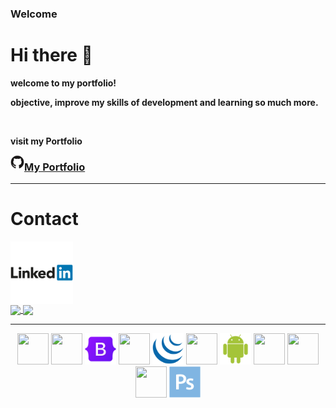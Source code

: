 
### Welcome
<h1>Hi there 👋</h1>

<b>
<p>welcome to my portfolio!</p>
<p>objective, improve my skills of development and learning so much more.</p>
  </br>
<p>visit my Portfolio</p>
  </b>


<a target="_blank" href="https://mig1998.github.io/">
  <img align="left" alt="Site" width="22px" src="https://github.com/devicons/devicon/blob/v2.14.0/icons/github/github-original.svg" />
  
<h3><a target="_blank" href="https://mig1998.github.io/">My Portfolio</a></h3>
</a>

<hr>
<h1>Contact</h1>
<a href="https://www.linkedin.com/in/miguelaraujo98/">
<img align="center" width=100 height=100 src="https://github.com/devicons/devicon/blob/v2.14.0/icons/linkedin/linkedin-original-wordmark.svg"/>  
</a>

</br>


<a href="https://github.com/mig1998">
  <img align="center" width="350" src="https://github-readme-stats.vercel.app/api/top-langs/?username=mig1998&layout=compact&theme=cobalt" />
</a>
<a href="https://github.com/mig1998">
  <img align="center" width="440"  src="https://github-readme-stats.vercel.app/api?username=mig1998&show_icons=true&theme=cobalt" />
</a>

</br>
<hr>

<p align="center">
 <img width="50" height="50" src="https://cdn.jsdelivr.net/gh/devicons/devicon/icons/html5/html5-plain-wordmark.svg" />
  <img width="50" height="50" src="https://cdn.jsdelivr.net/gh/devicons/devicon/icons/css3/css3-plain-wordmark.svg" />
   <img width="50" height="50" src="https://github.com/devicons/devicon/blob/v2.14.0/icons/bootstrap/bootstrap-original.svg" />
  <img width="50" height="50" src="https://cdn.jsdelivr.net/gh/devicons/devicon/icons/javascript/javascript-original.svg" />
    <img width="50" height="50" src="https://github.com/devicons/devicon/blob/v2.14.0/icons/jquery/jquery-original.svg" />
  <img height="50" width="50" src="https://cdn.jsdelivr.net/gh/devicons/devicon/icons/php/php-original.svg" />
         <img height="50" width="50" src="https://github.com/devicons/devicon/blob/v2.14.0/icons/android/android-original.svg" />
  <img width="50" height="50" src="https://cdn.jsdelivr.net/gh/devicons/devicon/icons/java/java-original-wordmark.svg" />
  <img width="50" height="50" src="https://cdn.jsdelivr.net/gh/devicons/devicon/icons/mysql/mysql-original-wordmark.svg" />
  <img height="50" width="50" src="https://cdn.jsdelivr.net/gh/devicons/devicon/icons/angularjs/angularjs-original.svg" />


   <img height="50" width="50" src="https://github.com/devicons/devicon/blob/v2.14.0/icons/photoshop/photoshop-plain.svg" />

 </p>

